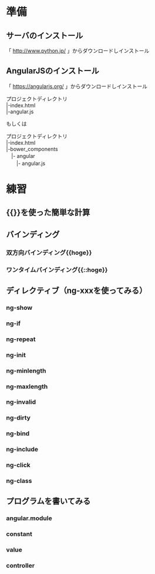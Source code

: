 # 準備
## サーバのインストール

「 http://www.python.jp/ 」からダウンロードしインストール

## AngularJSのインストール

「 https://angularjs.org/ 」からダウンロードしインストール

プロジェクトディレクトリ  
|-index.html  
|-angular.js  
  
もしくは  
  
プロジェクトディレクトリ  
|-index.html  
|-bower_components  
　|- angular  
　　|- angular.js  
  

# 練習
## {{}}を使った簡単な計算
## バインディング
### 双方向バインディング{{hoge}}
### ワンタイムバインディング{{::hoge}}
## ディレクティブ（ng-xxxを使ってみる）
### ng-show
### ng-if
### ng-repeat
### ng-init
### ng-minlength
### ng-maxlength
### ng-invalid
### ng-dirty
### ng-bind
### ng-include
### ng-click
### ng-class
## プログラムを書いてみる
### angular.module
### constant
### value
### controller